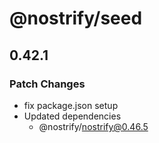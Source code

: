 # @nostrify/seed

## 0.42.1

### Patch Changes

- fix package.json setup
- Updated dependencies
  - @nostrify/nostrify@0.46.5
